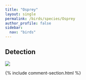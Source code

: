 ```yaml
---
title: "Osprey"
layout: single
permalink: /birds/species/Osprey
author_profile: false
sidebar:
  nav: "birds"
---
```


<h2>Detection</h2>

<img src="https://beallen.github.io/DevelopmentWebsite/assets/images/birds/Osprey/det.jpg">

{% include comment-section.html %}
